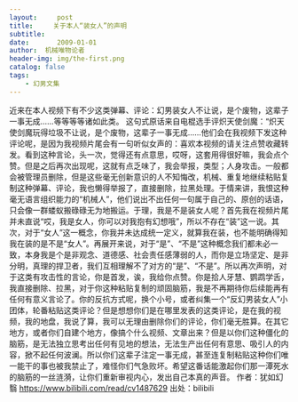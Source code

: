 ```yaml
---
layout:     post
title:     关于本人“装女人”的声明
subtitle:   
date:       2009-01-01
author:  机械唯物论者
header-img: img/the-first.png
catalog: false
tags:
    - 幻男文集
---
```

近来在本人视频下有不少这类弹幕、评论：幻男装女人不让说，是个废物，这辈子一事无成……等等等等诸如此类。
这句式原话来自电棍选手评炽天使剑魔：“炽天使剑魔玩得垃圾不让说，是个废物，这辈子一事无成……他们会在我视频下发这种评论呢，是因为我视频片尾会有一句听似女声的：喜欢本视频的请关注点赞收藏转发。看到这种言论，头一次，觉得还有点意思，哎呀，这套用得很好嘛，我会点个赞。但是之后再次出现呢，这就有点乏味了，我会举报，类型；人身攻击。一般都会被管理员删除，但是这些毫无创新意识的人不知悔改，机械、重复地继续粘贴复制这种弹幕、评论，我也懒得举报了，直接删除，拉黑处理。于情来讲，我恨这种毫无语言组织能力的“机械人”，他们说出不出任何一句属于自己的、原创的话语，只会像一群蝼蚁搬碌碌无为地搬运。于理，我是不是装女人呢？首先我在视频片尾并未直说“哎，我是女人，你可以对我抱有幻想哦”，所以不存在“装”这一说。其次，对于“女人”这一概念，你我并未达成统一定义，就算我在装，也不能明确得知我在装的是不是“女人”。再展开来说，对于“是”、“不是”这种概念我们都未必一致，本身我是个是非观念、道德感、社会责任感薄弱的人，而你是立场坚定、是非分明，真理的捍卫者，我们互相理解不了对方的“是”、“不是”。所以再次声明，对于这类有攻击性的言论，你是首发，诶，我给你点赞。你是拾人牙慧、鹦鹉学舌，我直接删除、拉黑，对于你这种粘贴复制的顽固脑筋，我是不再期待你后续能再有任何有意义言论了。你的反抗方式呢，换个小号，或者纠集一个“反幻男装女人”小团体，轮番粘贴这类评论？但是想想你们是在哪里发表的这类评论，是在我的视频，我的地盘，我说了算，我可以无理由删除你们的评论，你们毫无胜算。在其它地方，或者你们自建个地方，像搞个什么视频、文章出来？但是以你们这种僵化的脑筋，是无法独立思考出任何有见地的想法，无法生产出任何有意思、吸引人的内容，掀不起任何波澜。所以你们这辈子注定一事无成，甚至连复制粘贴这种你们唯一能干的事也被我禁止了，难怪你们气急败坏。希望这番话能激起你们那一潭死水的脑筋的一丝涟漪，让你们重新审视内心，发出自己本真的声音。 作者：犹如幻翳 https://www.bilibili.com/read/cv1487629 出处：bilibili
